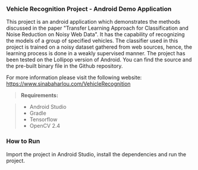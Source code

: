 ### Vehicle Recognition Project - Android Demo Application
This project is an android application which demonstrates the methods discussed in the paper "Transfer Learning Approach for Classification and Noise Reduction on Noisy Web Data". It has the capability of recognizing the models of a group of specified vehicles. The classifier used in this project is trained on a noisy dataset gathered from web sources, hence, the learning process is done in a weakly supervised manner. The project has been tested on the Lollipop version of Android. You can find the source and the pre-built binary file in the Github repository.

For more information please visit the following website: https://www.sinabaharlou.com/VehicleRecognition


> **Requirements:**

> - Android Studio </br>
> - Gradle</br>
> - Tensorflow
> - OpenCV 2.4 

### How to Run 

Import the project in Android Studio, install the dependencies and run the project.
